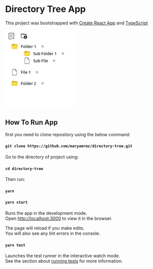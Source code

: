 # Directory Tree App

This project was bootstrapped with [Create React App](https://github.com/facebook/create-react-app) and [TypeScript](https://www.typescriptlang.org/)

![img](/src/assets/images/screenshot.png)

## How To Run App

first you need to clone repository using the below command:

#### `git clone https://github.com/maryamrmz/directory-tree.git`

Go to the directory of project using:

#### `cd directory-tree`

Then run:

#### `yarn`

#### `yarn start`

Runs the app in the development mode.\
Open [http://localhost:3000](http://localhost:3000) to view it in the browser.

The page will reload if you make edits.\
You will also see any lint errors in the console.

#### `yarn test`

Launches the test runner in the interactive watch mode.\
See the section about [running tests](https://facebook.github.io/create-react-app/docs/running-tests) for more information.
